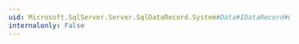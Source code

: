 ```yaml
---
uid: Microsoft.SqlServer.Server.SqlDataRecord.System#Data#IDataRecord#GetData(System.Int32)
internalonly: False
---
```

